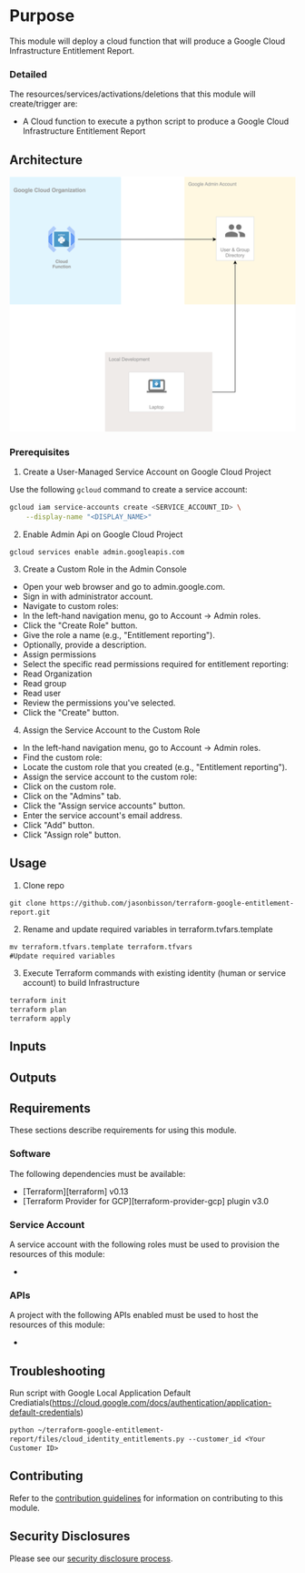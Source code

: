 # Purpose 

This module will deploy a cloud function that will produce a Google Cloud Infrastructure Entitlement Report. 

### Detailed

The resources/services/activations/deletions that this module will create/trigger are:

- A Cloud function to execute a python script to produce a Google Cloud Infrastructure Entitlement Report

## Architecture
![Reference Architecture](diagram/entitlements.svg)

### Prerequisites

1. Create a User-Managed Service Account on Google Cloud Project

Use the following `gcloud` command to create a service account:

```bash
gcloud iam service-accounts create <SERVICE_ACCOUNT_ID> \
    --display-name "<DISPLAY_NAME>"
```

2. Enable Admin Api on Google Cloud Project 

```
gcloud services enable admin.googleapis.com
```

3. Create a Custom Role in the Admin Console
- Open your web browser and go to admin.google.com.
- Sign in with administrator account.
- Navigate to custom roles:
- In the left-hand navigation menu, go to Account -> Admin roles.
- Click the "Create Role" button.
- Give the role a name (e.g., "Entitlement reporting").
- Optionally, provide a description.
- Assign permissions
- Select the specific read permissions required for entitlement reporting:
- Read Organization
- Read group
- Read user
- Review the permissions you've selected.
- Click the "Create" button.

4. Assign the Service Account to the Custom Role
- In the left-hand navigation menu, go to Account -> Admin roles.
- Find the custom role:
- Locate the custom role that you created (e.g., "Entitlement reporting").
- Assign the service account to the custom role:
- Click on the custom role.
- Click on the "Admins" tab.
- Click the "Assign service accounts" button.
- Enter the service account's email address.
- Click "Add" button.
- Click "Assign role" button.


## Usage

1. Clone repo
```
git clone https://github.com/jasonbisson/terraform-google-entitlement-report.git

```
2. Rename and update required variables in terraform.tvfars.template
```
mv terraform.tfvars.template terraform.tfvars
#Update required variables
```
3. Execute Terraform commands with existing identity (human or service account) to build Infrastructure 

```
terraform init
terraform plan
terraform apply
```

<!-- BEGINNING OF PRE-COMMIT-TERRAFORM DOCS HOOK -->
## Inputs


## Outputs


<!-- END OF PRE-COMMIT-TERRAFORM DOCS HOOK -->

## Requirements

These sections describe requirements for using this module.

### Software

The following dependencies must be available:

- [Terraform][terraform] v0.13
- [Terraform Provider for GCP][terraform-provider-gcp] plugin v3.0

### Service Account

A service account with the following roles must be used to provision
the resources of this module:

- 

### APIs

A project with the following APIs enabled must be used to host the
resources of this module:

- 

## Troubleshooting
Run script with Google Local Application Default Crediatials(https://cloud.google.com/docs/authentication/application-default-credentials) 

```
python ~/terraform-google-entitlement-report/files/cloud_identity_entitlements.py --customer_id <Your Customer ID>
```
## Contributing

Refer to the [contribution guidelines](./CONTRIBUTING.md) for
information on contributing to this module.


## Security Disclosures

Please see our [security disclosure process](./SECURITY.md).
